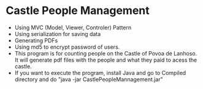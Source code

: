 # Castle People Management

* Using MVC (Model, Viewer, Controler) Pattern
* Using serialization for saving data
* Generating PDFs
* Using md5 to encrypt password of users.
* This program is for counting people on the Castle of Povoa de Lanhoso. It will generate pdf files with the people and what they paid to acess the castle. 
* If you want to execute the program, install Java and go to Compiled directory and do "java -jar CastlePeopleMannagement.jar"
